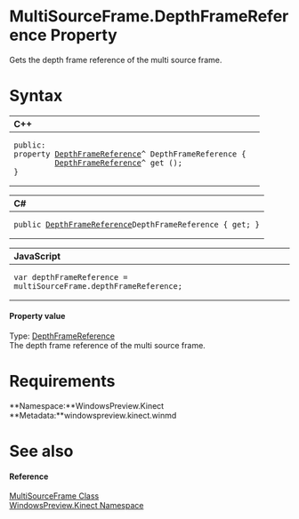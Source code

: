 MultiSourceFrame.DepthFrameReference Property  
=============================================  

Gets the depth frame reference of the multi source frame. <span id="syntaxSection"></span>

Syntax  
======  

<table>
<colgroup>
<col width="100%" />
</colgroup>
<thead>
<tr class="header">
<th align="left">C++</th>
</tr>
</thead>
<tbody>
<tr class="odd">
<td align="left"><pre><code>public:  
property <a href="../../DepthFrameReference_Class.md">DepthFrameReference</a>^ DepthFrameReference {  
         <a href="../../DepthFrameReference_Class.md">DepthFrameReference</a>^ get ();  
}</code></pre></td>
</tr>
</tbody>
</table>

<table>
<colgroup>
<col width="100%" />
</colgroup>
<thead>
<tr class="header">
<th align="left">C#</th>
</tr>
</thead>
<tbody>
<tr class="odd">
<td align="left"><pre><code>public <a href="../../DepthFrameReference_Class.md">DepthFrameReference</a>DepthFrameReference { get; }</code></pre></td>
</tr>
</tbody>
</table>

<table>
<colgroup>
<col width="100%" />
</colgroup>
<thead>
<tr class="header">
<th align="left">JavaScript</th>
</tr>
</thead>
<tbody>
<tr class="odd">
<td align="left"><pre><code>var depthFrameReference = multiSourceFrame.depthFrameReference;</code></pre></td>
</tr>
</tbody>
</table>

<span id="ID4EU"></span>
#### Property value  

Type: [DepthFrameReference](../../DepthFrameReference_Class.md)  
 The depth frame reference of the multi source frame.  

<span id="requirements"></span>

Requirements  
============  

**Namespace:**WindowsPreview.Kinect  
**Metadata:**windowspreview.kinect.winmd  

<span id="ID4ECB"></span>

See also  
========  

<span id="ID4EEB"></span>
#### Reference  

[MultiSourceFrame Class](../../MultiSourceFrame_Class.md)  
 [WindowsPreview.Kinect Namespace](../../../Kinect.md)  



<!--Please do not edit the data in the comment block below.-->
<!--
TOCTitle : DepthFrameReference Property
RLTitle : MultiSourceFrame.DepthFrameReference Property
KeywordK : DepthFrameReference property
KeywordK : MultiSourceFrame.DepthFrameReference property
KeywordF : WindowsPreview.Kinect.MultiSourceFrame.DepthFrameReference
KeywordF : MultiSourceFrame.DepthFrameReference
KeywordF : DepthFrameReference
KeywordF : WindowsPreview.Kinect.MultiSourceFrame.DepthFrameReference
KeywordA : P:WindowsPreview.Kinect.MultiSourceFrame.DepthFrameReference
AssetID : P:WindowsPreview.Kinect.MultiSourceFrame.DepthFrameReference
Locale : en-us
CommunityContent : 1
APIType : Managed
APILocation : windowspreview.kinect.winmd
APIName : WindowsPreview.Kinect.MultiSourceFrame.DepthFrameReference
TargetOS : Windows
TopicType : kbSyntax
DevLang : VB
DevLang : CSharp
DevLang : JavaScript
DevLang : C++
DocSet : K4Wv2
ProjType : K4Wv2Proj
Technology : Kinect for Windows
Product : Kinect for Windows SDK v2
productversion : 20
-->
